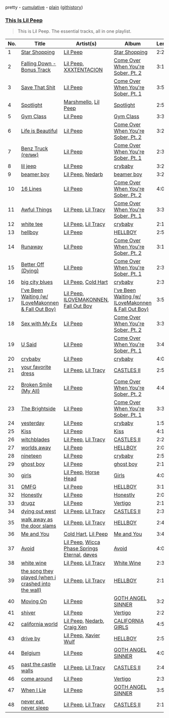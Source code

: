pretty - [cumulative](/playlists/cumulative/This%20Is%20Lil%20Peep.md) - [plain](/playlists/plain/37i9dQZF1DZ06evO1kxsTC) ([githistory](https://github.githistory.xyz/tg-z/spotify-playlist-archive/blob/main/playlists/plain/37i9dQZF1DZ06evO1kxsTC))

### [This Is Lil Peep](https://open.spotify.com/playlist/37i9dQZF1DZ06evO1kxsTC)

> This is Lil Peep. The essential tracks, all in one playlist.

| No. | Title | Artist(s) | Album | Length |
|---|---|---|---|---|
| 1 | [Star Shopping](https://open.spotify.com/track/30bqVoKjX479ab90a8Pafp) | [Lil Peep](https://open.spotify.com/artist/2kCcBybjl3SAtIcwdWpUe3) | [Star Shopping](https://open.spotify.com/album/1dEpGPZONvmwYlE2jDOWOM) | 2:22 |
| 2 | [Falling Down - Bonus Track](https://open.spotify.com/track/4jvjzW7Hm0yK4LvvE0Paz9) | [Lil Peep](https://open.spotify.com/artist/2kCcBybjl3SAtIcwdWpUe3), [XXXTENTACION](https://open.spotify.com/artist/15UsOTVnJzReFVN1VCnxy4) | [Come Over When You're Sober, Pt. 2](https://open.spotify.com/album/52JymrguPgkmmwLaWIusst) | 3:16 |
| 3 | [Save That Shit](https://open.spotify.com/track/0S0vWvyZ6Rc79TXkWxT9QA) | [Lil Peep](https://open.spotify.com/artist/2kCcBybjl3SAtIcwdWpUe3) | [Come Over When You're Sober, Pt. 1](https://open.spotify.com/album/33TJ52PuwenGmysJrwMGCe) | 3:51 |
| 4 | [Spotlight](https://open.spotify.com/track/6VrCmhRBFnuGKmtNfk4jDs) | [Marshmello](https://open.spotify.com/artist/64KEffDW9EtZ1y2vBYgq8T), [Lil Peep](https://open.spotify.com/artist/2kCcBybjl3SAtIcwdWpUe3) | [Spotlight](https://open.spotify.com/album/2oQFjuVpdWJWfjRXIKUKCn) | 2:57 |
| 5 | [Gym Class](https://open.spotify.com/track/08AJ0xQv5LRZsvXf1Jkr2y) | [Lil Peep](https://open.spotify.com/artist/2kCcBybjl3SAtIcwdWpUe3) | [Gym Class](https://open.spotify.com/album/7x2DtmX7i1KTiZ5v0rUoeH) | 3:37 |
| 6 | [Life is Beautiful](https://open.spotify.com/track/5rYpwP1dHWGVMrSZbTmt3e) | [Lil Peep](https://open.spotify.com/artist/2kCcBybjl3SAtIcwdWpUe3) | [Come Over When You're Sober, Pt. 2](https://open.spotify.com/album/52JymrguPgkmmwLaWIusst) | 3:27 |
| 7 | [Benz Truck (гелик)](https://open.spotify.com/track/3kBD2xHIqKWXjLAGidDTSz) | [Lil Peep](https://open.spotify.com/artist/2kCcBybjl3SAtIcwdWpUe3) | [Come Over When You're Sober, Pt. 1](https://open.spotify.com/album/33TJ52PuwenGmysJrwMGCe) | 2:39 |
| 8 | [lil jeep](https://open.spotify.com/track/5OXPfNGyUDTMOSaGhbAvOr) | [Lil Peep](https://open.spotify.com/artist/2kCcBybjl3SAtIcwdWpUe3) | [crybaby](https://open.spotify.com/album/6ay4qFjg5VgZFqJmiGcIIm) | 3:23 |
| 9 | [beamer boy](https://open.spotify.com/track/7hf89cT5FEmLV5E9fjrjG7) | [Lil Peep](https://open.spotify.com/artist/2kCcBybjl3SAtIcwdWpUe3), [Nedarb](https://open.spotify.com/artist/1VKWlHqcqwmU9CGKkJR09R) | [beamer boy](https://open.spotify.com/album/69nnJOr40uKMOFvB1sSKLp) | 3:23 |
| 10 | [16 Lines](https://open.spotify.com/track/6akBF8JWM8lrpqejdwIfYI) | [Lil Peep](https://open.spotify.com/artist/2kCcBybjl3SAtIcwdWpUe3) | [Come Over When You're Sober, Pt. 2](https://open.spotify.com/album/52JymrguPgkmmwLaWIusst) | 4:04 |
| 11 | [Awful Things](https://open.spotify.com/track/7Hr2XoaGpIMKbNXCZDZ3le) | [Lil Peep](https://open.spotify.com/artist/2kCcBybjl3SAtIcwdWpUe3), [Lil Tracy](https://open.spotify.com/artist/5g63iWaMJ2UrkZMkCC8dMi) | [Come Over When You're Sober, Pt. 1](https://open.spotify.com/album/33TJ52PuwenGmysJrwMGCe) | 3:34 |
| 12 | [white tee](https://open.spotify.com/track/6KjkgYu4mjsMVYy4aCzyw6) | [Lil Peep](https://open.spotify.com/artist/2kCcBybjl3SAtIcwdWpUe3), [Lil Tracy](https://open.spotify.com/artist/5g63iWaMJ2UrkZMkCC8dMi) | [crybaby](https://open.spotify.com/album/6ay4qFjg5VgZFqJmiGcIIm) | 2:12 |
| 13 | [hellboy](https://open.spotify.com/track/2YGHCHkWTbtCUTjL0LUXtx) | [Lil Peep](https://open.spotify.com/artist/2kCcBybjl3SAtIcwdWpUe3) | [HELLBOY](https://open.spotify.com/album/3PGFdp8MUJ25eJjUl0O58X) | 2:57 |
| 14 | [Runaway](https://open.spotify.com/track/1FBi1YWCAxlRmfuUbMINqO) | [Lil Peep](https://open.spotify.com/artist/2kCcBybjl3SAtIcwdWpUe3) | [Come Over When You're Sober, Pt. 2](https://open.spotify.com/album/52JymrguPgkmmwLaWIusst) | 3:12 |
| 15 | [Better Off (Dying)](https://open.spotify.com/track/1tlrTC3x7viJ1U30oOFGdF) | [Lil Peep](https://open.spotify.com/artist/2kCcBybjl3SAtIcwdWpUe3) | [Come Over When You're Sober, Pt. 1](https://open.spotify.com/album/33TJ52PuwenGmysJrwMGCe) | 2:34 |
| 16 | [big city blues](https://open.spotify.com/track/1IX9zu7Ciqf1k48IyPLruN) | [Lil Peep](https://open.spotify.com/artist/2kCcBybjl3SAtIcwdWpUe3), [Cold Hart](https://open.spotify.com/artist/1fsCfvdiomqjKJFR6xI8e4) | [crybaby](https://open.spotify.com/album/6ay4qFjg5VgZFqJmiGcIIm) | 2:35 |
| 17 | [I've Been Waiting (w/ ILoveMakonnen & Fall Out Boy)](https://open.spotify.com/track/2v5JTeM6hSmi5wWy7jiwrI) | [Lil Peep](https://open.spotify.com/artist/2kCcBybjl3SAtIcwdWpUe3), [ILOVEMAKONNEN](https://open.spotify.com/artist/3aGFCoR8xGN6DKwvdzeSja), [Fall Out Boy](https://open.spotify.com/artist/4UXqAaa6dQYAk18Lv7PEgX) | [I've Been Waiting (w/ ILoveMakonnen & Fall Out Boy)](https://open.spotify.com/album/4BQUTZlR3OMrBorJo1ahoY) | 3:53 |
| 18 | [Sex with My Ex](https://open.spotify.com/track/0H1Had94fszD13qsFsP1U5) | [Lil Peep](https://open.spotify.com/artist/2kCcBybjl3SAtIcwdWpUe3) | [Come Over When You're Sober, Pt. 2](https://open.spotify.com/album/52JymrguPgkmmwLaWIusst) | 3:33 |
| 19 | [U Said](https://open.spotify.com/track/3F42FHouOY59SnSsyD2TAX) | [Lil Peep](https://open.spotify.com/artist/2kCcBybjl3SAtIcwdWpUe3) | [Come Over When You're Sober, Pt. 1](https://open.spotify.com/album/33TJ52PuwenGmysJrwMGCe) | 3:44 |
| 20 | [crybaby](https://open.spotify.com/track/6w1k5KDajzJSqPJzMYsQhA) | [Lil Peep](https://open.spotify.com/artist/2kCcBybjl3SAtIcwdWpUe3) | [crybaby](https://open.spotify.com/album/6ay4qFjg5VgZFqJmiGcIIm) | 4:07 |
| 21 | [your favorite dress](https://open.spotify.com/track/1i5VGJwl7gFw0hQP4dVDgK) | [Lil Peep](https://open.spotify.com/artist/2kCcBybjl3SAtIcwdWpUe3), [Lil Tracy](https://open.spotify.com/artist/5g63iWaMJ2UrkZMkCC8dMi) | [CASTLES II](https://open.spotify.com/album/4PBXjrqtjZmYtt37kB7px5) | 2:57 |
| 22 | [Broken Smile (My All)](https://open.spotify.com/track/1BCBBO8VUEFOb6RBct4XDp) | [Lil Peep](https://open.spotify.com/artist/2kCcBybjl3SAtIcwdWpUe3) | [Come Over When You're Sober, Pt. 2](https://open.spotify.com/album/52JymrguPgkmmwLaWIusst) | 4:40 |
| 23 | [The Brightside](https://open.spotify.com/track/4DbnKBddcHUHbYpidc36AT) | [Lil Peep](https://open.spotify.com/artist/2kCcBybjl3SAtIcwdWpUe3) | [Come Over When You're Sober, Pt. 1](https://open.spotify.com/album/33TJ52PuwenGmysJrwMGCe) | 3:36 |
| 24 | [yesterday](https://open.spotify.com/track/1oZX407PWkU5ETtmRy3zL8) | [Lil Peep](https://open.spotify.com/artist/2kCcBybjl3SAtIcwdWpUe3) | [crybaby](https://open.spotify.com/album/6ay4qFjg5VgZFqJmiGcIIm) | 1:52 |
| 25 | [Kiss](https://open.spotify.com/track/4J3FltfCktHfD9iPCneDGy) | [Lil Peep](https://open.spotify.com/artist/2kCcBybjl3SAtIcwdWpUe3) | [Kiss](https://open.spotify.com/album/0l6H93Pb31M3f5O1Q2bTGQ) | 4:10 |
| 26 | [witchblades](https://open.spotify.com/track/5GLW3IBX8Nhsup4bBLyGxa) | [Lil Peep](https://open.spotify.com/artist/2kCcBybjl3SAtIcwdWpUe3), [Lil Tracy](https://open.spotify.com/artist/5g63iWaMJ2UrkZMkCC8dMi) | [CASTLES II](https://open.spotify.com/album/4PBXjrqtjZmYtt37kB7px5) | 2:29 |
| 27 | [worlds away](https://open.spotify.com/track/2JfV8E7wsD7eVY5wr69teC) | [Lil Peep](https://open.spotify.com/artist/2kCcBybjl3SAtIcwdWpUe3) | [HELLBOY](https://open.spotify.com/album/3PGFdp8MUJ25eJjUl0O58X) | 2:06 |
| 28 | [nineteen](https://open.spotify.com/track/03XjE0nqkkQvktjlRXmsV6) | [Lil Peep](https://open.spotify.com/artist/2kCcBybjl3SAtIcwdWpUe3) | [crybaby](https://open.spotify.com/album/6ay4qFjg5VgZFqJmiGcIIm) | 2:57 |
| 29 | [ghost boy](https://open.spotify.com/track/19LvG1Uqsk9KyRRYhLC8Ib) | [Lil Peep](https://open.spotify.com/artist/2kCcBybjl3SAtIcwdWpUe3) | [ghost boy](https://open.spotify.com/album/3Dj0FGMTvrHnxr4iajMDpK) | 2:10 |
| 30 | [girls](https://open.spotify.com/track/6Z1KNUrW7f6oo97w8BNom7) | [Lil Peep](https://open.spotify.com/artist/2kCcBybjl3SAtIcwdWpUe3), [Horse Head](https://open.spotify.com/artist/0LBfcXnrLErD1afLyzB2xA) | [Girls](https://open.spotify.com/album/5pCeiX9Lt49piaapX5l8RH) | 4:00 |
| 31 | [OMFG](https://open.spotify.com/track/0EPLdgfGTsdcf7ygd8ChoZ) | [Lil Peep](https://open.spotify.com/artist/2kCcBybjl3SAtIcwdWpUe3) | [HELLBOY](https://open.spotify.com/album/3PGFdp8MUJ25eJjUl0O58X) | 3:17 |
| 32 | [Honestly](https://open.spotify.com/track/6pVVLXvKIzcOBj7uvoqU9g) | [Lil Peep](https://open.spotify.com/artist/2kCcBybjl3SAtIcwdWpUe3) | [Honestly](https://open.spotify.com/album/5fAaY4BwcPHRSg3TEcAFg4) | 2:08 |
| 33 | [drugz](https://open.spotify.com/track/3aWX8DMLmQCOGx6cHMPr6V) | [Lil Peep](https://open.spotify.com/artist/2kCcBybjl3SAtIcwdWpUe3) | [Vertigo](https://open.spotify.com/album/7LtyHC1cjcnVQTYWSgFddT) | 2:19 |
| 34 | [dying out west](https://open.spotify.com/track/4HOpXqs8bTeQRXJG8IwvKt) | [Lil Peep](https://open.spotify.com/artist/2kCcBybjl3SAtIcwdWpUe3), [Lil Tracy](https://open.spotify.com/artist/5g63iWaMJ2UrkZMkCC8dMi) | [CASTLES II](https://open.spotify.com/album/4PBXjrqtjZmYtt37kB7px5) | 2:32 |
| 35 | [walk away as the door slams](https://open.spotify.com/track/5vJMWciCIDG0R5gLZLF8DC) | [Lil Peep](https://open.spotify.com/artist/2kCcBybjl3SAtIcwdWpUe3), [Lil Tracy](https://open.spotify.com/artist/5g63iWaMJ2UrkZMkCC8dMi) | [HELLBOY](https://open.spotify.com/album/3PGFdp8MUJ25eJjUl0O58X) | 2:40 |
| 36 | [Me and You](https://open.spotify.com/track/3f1ChZHm6v4KdUaEW5y5qd) | [Cold Hart](https://open.spotify.com/artist/1fsCfvdiomqjKJFR6xI8e4), [Lil Peep](https://open.spotify.com/artist/2kCcBybjl3SAtIcwdWpUe3) | [Me and You](https://open.spotify.com/album/4M2UFUU2fSUeD3fn3jxIvd) | 3:44 |
| 37 | [Avoid](https://open.spotify.com/track/1Cx37RLHtu6ZWA0W1uGkai) | [Lil Peep](https://open.spotify.com/artist/2kCcBybjl3SAtIcwdWpUe3), [Wicca Phase Springs Eternal](https://open.spotify.com/artist/70AkqfU43ou9hFxJZTDt7A), [døves](https://open.spotify.com/artist/7MdYtdLOSFdHTFfM4TU2bf) | [Avoid](https://open.spotify.com/album/7yTL4lZGyGBv8VVT9FNR35) | 4:00 |
| 38 | [white wine](https://open.spotify.com/track/3Q241k92c1I5sqKbdw6Ujb) | [Lil Peep](https://open.spotify.com/artist/2kCcBybjl3SAtIcwdWpUe3), [Lil Tracy](https://open.spotify.com/artist/5g63iWaMJ2UrkZMkCC8dMi) | [White Wine](https://open.spotify.com/album/31ytJD8mpNnjpZ0XhBWJf3) | 2:36 |
| 39 | [the song they played (when i crashed into the wall)](https://open.spotify.com/track/2D27mEHstGhdGONAhcEU6q) | [Lil Peep](https://open.spotify.com/artist/2kCcBybjl3SAtIcwdWpUe3), [Lil Tracy](https://open.spotify.com/artist/5g63iWaMJ2UrkZMkCC8dMi) | [HELLBOY](https://open.spotify.com/album/3PGFdp8MUJ25eJjUl0O58X) | 2:15 |
| 40 | [Moving On](https://open.spotify.com/track/1mo6pWcIXljy3y1Kju5JWG) | [Lil Peep](https://open.spotify.com/artist/2kCcBybjl3SAtIcwdWpUe3) | [GOTH ANGEL SINNER](https://open.spotify.com/album/2MjV1lZHkrNuPiyOOwJBTf) | 3:23 |
| 41 | [shiver](https://open.spotify.com/track/3wv7UJioPys5AWFnaNFf2J) | [Lil Peep](https://open.spotify.com/artist/2kCcBybjl3SAtIcwdWpUe3) | [Vertigo](https://open.spotify.com/album/7LtyHC1cjcnVQTYWSgFddT) | 2:22 |
| 42 | [california world](https://open.spotify.com/track/7kjYPapOatvPuqPuMn4TgM) | [Lil Peep](https://open.spotify.com/artist/2kCcBybjl3SAtIcwdWpUe3), [Nedarb](https://open.spotify.com/artist/1VKWlHqcqwmU9CGKkJR09R), [Craig Xen](https://open.spotify.com/artist/5bCwYvvFvWOEXtO9W7p0Iv) | [CALIFORNIA GIRLS](https://open.spotify.com/album/4W0UHmB35BRaSp8gge7x73) | 4:51 |
| 43 | [drive by](https://open.spotify.com/track/0AAPdx9ewxMxetyBYqwcfL) | [Lil Peep](https://open.spotify.com/artist/2kCcBybjl3SAtIcwdWpUe3), [Xavier Wulf](https://open.spotify.com/artist/3uo0ix4Y67XHVWBhXXIY1S) | [HELLBOY](https://open.spotify.com/album/3PGFdp8MUJ25eJjUl0O58X) | 2:55 |
| 44 | [Belgium](https://open.spotify.com/track/0kvcPiQRHpwC55CmI9CUzr) | [Lil Peep](https://open.spotify.com/artist/2kCcBybjl3SAtIcwdWpUe3) | [GOTH ANGEL SINNER](https://open.spotify.com/album/2MjV1lZHkrNuPiyOOwJBTf) | 4:00 |
| 45 | [past the castle walls](https://open.spotify.com/track/78nGj0nbBLDWnzSwWU2jOh) | [Lil Peep](https://open.spotify.com/artist/2kCcBybjl3SAtIcwdWpUe3), [Lil Tracy](https://open.spotify.com/artist/5g63iWaMJ2UrkZMkCC8dMi) | [CASTLES II](https://open.spotify.com/album/4PBXjrqtjZmYtt37kB7px5) | 2:49 |
| 46 | [come around](https://open.spotify.com/track/7jCDN5v2UatH95VrzUzZer) | [Lil Peep](https://open.spotify.com/artist/2kCcBybjl3SAtIcwdWpUe3) | [Vertigo](https://open.spotify.com/album/7LtyHC1cjcnVQTYWSgFddT) | 2:39 |
| 47 | [When I Lie](https://open.spotify.com/track/7CS41pvRBhejuFs4m5nwtr) | [Lil Peep](https://open.spotify.com/artist/2kCcBybjl3SAtIcwdWpUe3) | [GOTH ANGEL SINNER](https://open.spotify.com/album/2MjV1lZHkrNuPiyOOwJBTf) | 3:57 |
| 48 | [never eat, never sleep](https://open.spotify.com/track/40wRIah3CuZCHyMhL1G9az) | [Lil Peep](https://open.spotify.com/artist/2kCcBybjl3SAtIcwdWpUe3), [Lil Tracy](https://open.spotify.com/artist/5g63iWaMJ2UrkZMkCC8dMi) | [CASTLES II](https://open.spotify.com/album/4PBXjrqtjZmYtt37kB7px5) | 2:18 |
